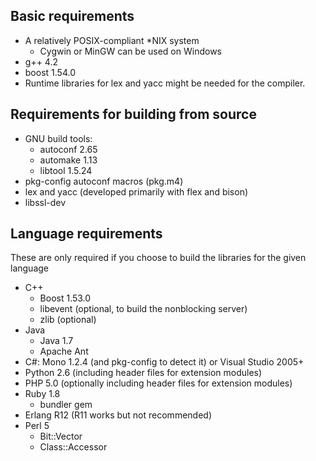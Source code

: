 
## Basic requirements
* A relatively POSIX-compliant *NIX system
    * Cygwin or MinGW can be used on Windows
* g++ 4.2
* boost 1.54.0
* Runtime libraries for lex and yacc might be needed for the compiler.

## Requirements for building from source
* GNU build tools: 
    * autoconf 2.65
    * automake 1.13
    * libtool 1.5.24
* pkg-config autoconf macros (pkg.m4)
* lex and yacc (developed primarily with flex and bison)
* libssl-dev

## Language requirements
These are only required if you choose to build the libraries for the given language

* C++
    * Boost 1.53.0
    * libevent (optional, to build the nonblocking server)
    * zlib (optional)
* Java
    * Java 1.7
    * Apache Ant
* C#: Mono 1.2.4 (and pkg-config to detect it) or Visual Studio 2005+
* Python 2.6 (including header files for extension modules)
* PHP 5.0 (optionally including header files for extension modules)
* Ruby 1.8
    * bundler gem
* Erlang R12 (R11 works but not recommended)
* Perl 5
    * Bit::Vector
    * Class::Accessor
